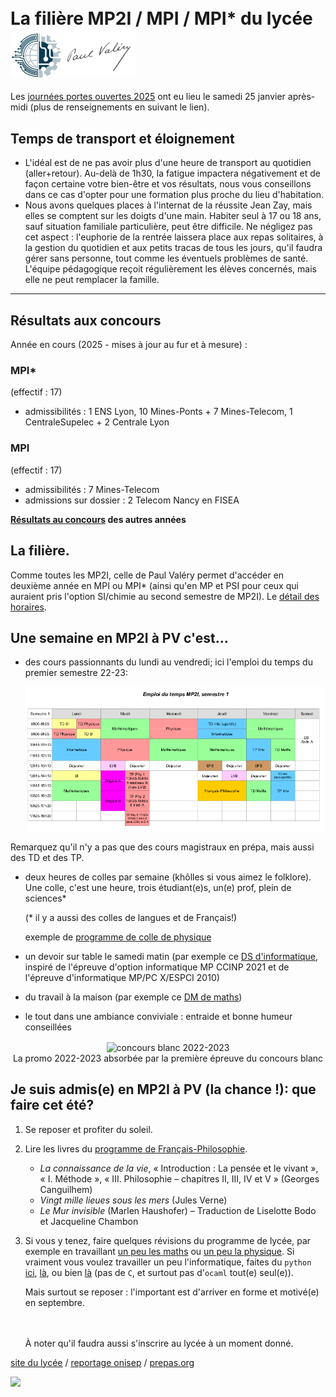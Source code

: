 <div>
<h1><span style="vertical-align: middle;">La filière MP2I / MPI / MPI* du lycée</span> <img src="images/logo.png" alt="Paul Valéry" width="200" style="vertical-align: middle;" /></h1>
</div>

Les <a href="https://www.cpge-pv.fr/index.html#jpo">journées portes
ouvertes 2025</a> ont eu lieu le samedi 25 janvier après-midi (plus de
renseignements en suivant le lien).


## Temps de transport et éloignement

* L'idéal est de ne pas avoir plus d'une heure de transport au quotidien
(aller+retour). Au-delà de 1h30, la fatigue impactera négativement et de
façon certaine votre bien-être et vos résultats, nous vous conseillons
dans ce cas d'opter pour une formation plus proche du lieu d'habitation.
* Nous avons quelques places à l'internat de la réussite Jean Zay, mais
elles se comptent sur les doigts d'une main. Habiter seul à 17 ou 18 ans,
sauf situation familiale particulière, peut être difficile. Ne négligez
pas cet aspect : l'euphorie de la rentrée laissera place aux repas
solitaires, à la gestion du quotidien et aux petits tracas de tous les
jours, qu'il faudra gérer sans personne, tout comme les éventuels problèmes
de santé. L'équipe pédagogique reçoit régulièrement les élèves
concernés, mais elle ne peut remplacer la famille.

--------

## Résultats aux concours

Année en cours (2025 - mises à jour au fur et à mesure) :

### MPI\* 

(effectif : 17)

* admissibilités : 1 ENS Lyon, 10 Mines-Ponts + 7 Mines-Telecom, 1 CentraleSupelec + 2 Centrale Lyon

### MPI 

(effectif : 17)

* admissibilités : 7 Mines-Telecom
* admissions sur dossier : 2 Telecom Nancy en FISEA




**[Résultats au concours](resultats.md) des autres années**


## La filière.

Comme toutes les MP2I, celle de Paul Valéry permet
d'accéder en deuxième année en MPI ou MPI* (ainsi qu'en MP et PSI pour
ceux qui auraient pris l'option SI/chimie au second semestre de
MP2I). Le <a href="https://prepas.org/?article=42" target="_blank">détail des horaires</a>.

## Une semaine en MP2I à PV c'est...

* des cours passionnants du lundi au vendredi; ici l'emploi du temps du
   premier semestre 22-23:
   
   ![](images/Edt_MP2I_22_23_sem1.png)

Remarquez qu'il n'y a pas que des cours magistraux en prépa, mais aussi des
TD et des TP.

* deux heures de colles par semaine (khôlles si vous aimez le folklore).
   Une colle, c'est une heure, trois étudiant(e)s, un(e) prof, plein de
   sciences*

   (* il y a aussi des colles de langues et de Français!)
   
   exemple de [programme de colle de physique](semaine_2023-05-15.pdf)
* un devoir sur table le samedi matin (par exemple ce [DS
  d'informatique](ds3_2022-2023.pdf), inspiré de l'épreuve d'option
  informatique MP CCINP 2021 et de l'épreuve
  d'informatique MP/PC X/ESPCI 2010)

* du travail à la maison (par exemple ce [DM de maths](DM_17.pdf))

* le tout dans une ambiance conviviale : entraide et bonne humeur
  conseillées
  
<center>
<img src="images/classe.jpg" alt="concours blanc 2022-2023"
width="400" style="vertical-align: middle;" /><br />
<span>La promo 2022-2023 absorbée par la première épreuve du concours
blanc</span>
</center>


## Je suis admis(e) en MP2I à PV (la chance !): que faire cet été?

1. Se reposer et profiter du soleil.

2. Lire les livres du [programme de
   Français-Philosophie](https://www.enseignementsup-recherche.gouv.fr/fr/bo/2025/Hebdo23/MENS2514209A).
   * *La connaissance de la vie*, « Introduction : La pensée et le
     vivant », « I. Méthode », « III. Philosophie – chapitres II, III,
     IV et V » (Georges Canguilhem)
   * *Vingt mille lieues sous les mers* (Jules Verne)
   * *Le Mur invisible* (Marlen Haushofer) – Traduction de Liselotte Bodo et Jacqueline Chambon
   
3. Si vous y tenez, faire quelques révisions du programme de lycée, par
   exemple en travaillant <a href="https://colasbd.github.io/cdc/" target="_blank">un peu les
   maths</a> ou <a href="https://colasbd.github.io/cde/" target="_blank">un peu la
   physique</a>. Si vraiment vous voulez
   travailler un peu l'informatique, faites du `python`
   <a href="https://www.france-ioi.org/" target="_blank">ici</a>,
   <a href="https://www.codewars.com/?language=python" target="_blank">là</a>, ou bien
   <a href="https://www.codingame.com/start" target="_blank">là</a> (pas de `C`, et surtout pas
   d'`ocaml` tout(e) seul(e)).
   
   Mais surtout se reposer : l'important est d'arriver en forme et motivé(e) en
   septembre.
   
   <br /><br />
   À noter qu'il faudra aussi s'inscrire au lycée à un moment
   donné.

<a
href="https://pia.ac-paris.fr/serail/jcms/s2_1627631/fr/cite-scolaire-paul-valery"
target="_blank">site du lycée</a>
/ <a
href="https://www.onisep.fr/formation/apres-le-bac-les-etudes-superieures/ma-premiere-annee-en/ma-premiere-annee-en-prepa/prepa-mp2i-mathematiques-physique-ingenierie-et-informatique"
target="_blank">reportage onisep</a>
/ <a href="https://prepas.org/" target="_blank">prepas.org</a>

<a href="http://www.mon-compteur.fr"><img src="http://www.mon-compteur.fr/html_c01genv2-244296-3" border="0" /></a>
